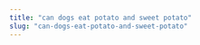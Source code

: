 ```yaml
---
title: "can dogs eat potato and sweet potato"
slug: "can-dogs-eat-potato-and-sweet-potato"
---
```


